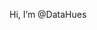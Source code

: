 Hi, I’m @DataHues 
<!---
DataHues/DataHues is a ✨ special ✨ repository because its `README.md` (this file) appears on your GitHub profile.
You can click the Preview link to take a look at your changes.
--->

